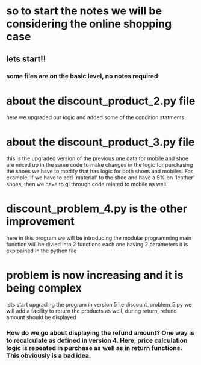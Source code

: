 # so to start the notes we will be considering the online shopping case
## lets start!!
### some files are on the basic level, no notes required


# about the discount_product_2.py file
here we upgraded our logic and added some of the condition statments, 

# about the discount_product_3.py file
this is the upgraded version of the previous one
data for mobile and shoe are mixed up in the same code
to make changes in the logic for purchasing the shoes we have to modify that has logic for both shoes and mobiles. For example, if we have to add 'material' to the shoe and have a 5% on 'leather' shoes, then we have to gi through code related to mobile as well.
# discount_problem_4.py is the other improvement
here in this program we will be introducing the modular programming
main function will be divied into 2 functions each one having 2 parameters
it is explpained in the python file



# problem is now increasing and it is being complex
lets start upgrading the program in version 5 i.e discount_problem_5.py
we will add a facility to return the products as well, during return, refund amount should be displayed

### How do we go about displaying the refund amount? One way is to recalculate as defined in version 4. Here, price calculation logic is repeated in purchase as well as in return functions. This obviously is a bad idea.